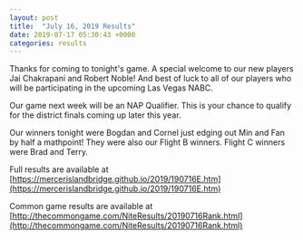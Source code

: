 ```yaml
---
layout: post
title:  "July 16, 2019 Results"
date: 2019-07-17 05:30:43 +0000
categories: results
---
```

Thanks for coming to tonight's game. A special welcome to our new players Jai Chakrapani and Robert Noble! And best of luck to all of our players who will be participating in the upcoming Las Vegas NABC.

Our game next week will be an NAP Qualifier. This is your chance to qualify for the district finals coming up later this year.

Our winners tonight were Bogdan and Cornel just edging out Min and Fan by half a mathpoint! They were also our Flight B winners. Flight C winners were Brad and Terry.

Full results are available at [https://mercerislandbridge.github.io/2019/190716E.htm](https://mercerislandbridge.github.io/2019/190716E.htm)

Common game results are available at [http://thecommongame.com/NiteResults/20190716Rank.html](http://thecommongame.com/NiteResults/20190716Rank.html)
